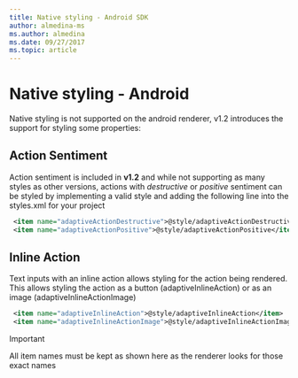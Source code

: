 ```yaml
---
title: Native styling - Android SDK
author: almedina-ms
ms.author: almedina
ms.date: 09/27/2017
ms.topic: article
---
```


# Native styling - Android

Native styling is not supported on the android renderer, v1.2 introduces the support for styling some properties:

## Action Sentiment

Action sentiment is included in **v1.2** and while not supporting as many styles as other versions, actions with *destructive* or *positive* sentiment can be styled by implementing a valid style and adding the following line into the styles.xml for your project

```styles.xml
 <item name="adaptiveActionDestructive">@style/adaptiveActionDestructive</item>
 <item name="adaptiveActionPositive">@style/adaptiveActionPositive</item>
```

## Inline Action

Text inputs with an inline action allows styling for the action being rendered. This allows styling the action as a button (adaptiveInlineAction) or as an image (adaptiveInlineActionImage)

```styles.xml
 <item name="adaptiveInlineAction">@style/adaptiveInlineAction</item>
 <item name="adaptiveInlineActionImage">@style/adaptiveInlineActionImage</item>
```

> [!IMPORTANT]
> All item names must be kept as shown here as the renderer looks for those exact names
